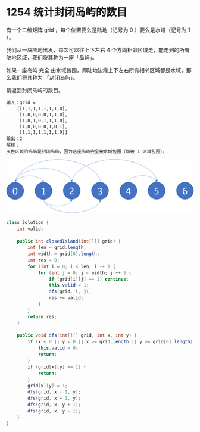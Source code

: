 # 1254 统计封闭岛屿的数目

有一个二维矩阵 grid ，每个位置要么是陆地（记号为 0 ）要么是水域（记号为 1 ）。

我们从一块陆地出发，每次可以往上下左右 4 个方向相邻区域走，能走到的所有陆地区域，我们将其称为一座「岛屿」。

如果一座岛屿 完全 由水域包围，即陆地边缘上下左右所有相邻区域都是水域，那么我们将其称为 「封闭岛屿」。

请返回封闭岛屿的数目。

```text
输入：grid = 
    [[1,1,1,1,1,1,1,0],
     [1,0,0,0,0,1,1,0],
     [1,0,1,0,1,1,1,0],
     [1,0,0,0,0,1,0,1],
     [1,1,1,1,1,1,1,0]]
输出：2
解释：
灰色区域的岛屿是封闭岛屿，因为这座岛屿完全被水域包围（即被 1 区域包围）。
```



![](../../.gitbook/assets/image%20%289%29.png)

```java
class Solution {
    int valid;

    public int closedIsland(int[][] grid) {
        int len = grid.length;
        int width = grid[0].length;
        int res = 0;
        for (int i = 0; i < len; i ++ ) {
            for (int j = 0; j < width; j ++ ) {
                if (grid[i][j] == 1) continue;
                this.valid = 1;
                dfs(grid, i, j);
                res += valid;
            }
        }
        return res;
    }

    public void dfs(int[][] grid, int x, int y) {
        if (x < 0 || y < 0 || x >= grid.length || y >= grid[0].length) {
            this.valid = 0;
            return;
        }
        if (grid[x][y] == 1) {
            return;
        }
        grid[x][y] = 1;
        dfs(grid, x - 1, y);
        dfs(grid, x + 1, y);
        dfs(grid, x, y + 1);
        dfs(grid, x, y - 1);
    }
}
```

